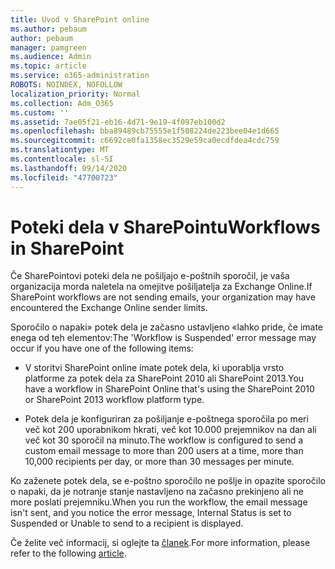 ```yaml
---
title: Uvod v SharePoint online
ms.author: pebaum
author: pebaum
manager: pamgreen
ms.audience: Admin
ms.topic: article
ms.service: o365-administration
ROBOTS: NOINDEX, NOFOLLOW
localization_priority: Normal
ms.collection: Adm_O365
ms.custom: ''
ms.assetid: 7ae05f21-eb16-4d71-9e19-4f097eb100d2
ms.openlocfilehash: bba89489cb75555e1f508224de223bee04e1d665
ms.sourcegitcommit: c6692ce0fa1358ec3529e59ca0ecdfdea4cdc759
ms.translationtype: MT
ms.contentlocale: sl-SI
ms.lasthandoff: 09/14/2020
ms.locfileid: "47700723"
---
```

# <a name="workflows-in-sharepoint"></a><span data-ttu-id="165b1-102">Poteki dela v SharePointu</span><span class="sxs-lookup"><span data-stu-id="165b1-102">Workflows in SharePoint</span></span>

<span data-ttu-id="165b1-103">Če SharePointovi poteki dela ne pošiljajo e-poštnih sporočil, je vaša organizacija morda naletela na omejitve pošiljatelja za Exchange Online.</span><span class="sxs-lookup"><span data-stu-id="165b1-103">If SharePoint workflows are not sending emails, your organization may have encountered the Exchange Online sender limits.</span></span>

<span data-ttu-id="165b1-104">Sporočilo o napaki» potek dela je začasno ustavljeno «lahko pride, če imate enega od teh elementov:</span><span class="sxs-lookup"><span data-stu-id="165b1-104">The 'Workflow is Suspended' error message may occur if you have one of the following items:</span></span>

- <span data-ttu-id="165b1-105">V storitvi SharePoint online imate potek dela, ki uporablja vrsto platforme za potek dela za SharePoint 2010 ali SharePoint 2013.</span><span class="sxs-lookup"><span data-stu-id="165b1-105">You have a workflow in SharePoint Online that's using the SharePoint 2010 or SharePoint 2013 workflow platform type.</span></span>

- <span data-ttu-id="165b1-106">Potek dela je konfiguriran za pošiljanje e-poštnega sporočila po meri več kot 200 uporabnikom hkrati, več kot 10.000 prejemnikov na dan ali več kot 30 sporočil na minuto.</span><span class="sxs-lookup"><span data-stu-id="165b1-106">The workflow is configured to send a custom email message to more than 200 users at a time, more than 10,000 recipients per day, or more than 30 messages per minute.</span></span>

<span data-ttu-id="165b1-107">Ko zaženete potek dela, se e-poštno sporočilo ne pošlje in opazite sporočilo o napaki, da je notranje stanje nastavljeno na začasno prekinjeno ali ne more poslati prejemniku.</span><span class="sxs-lookup"><span data-stu-id="165b1-107">When you run the workflow, the email message isn't sent, and you notice the error message, Internal Status is set to Suspended or Unable to send to a recipient is displayed.</span></span>

<span data-ttu-id="165b1-108">Če želite več informacij, si oglejte ta [članek](https://docs.microsoft.com/sharepoint/support/workflows/configured-workflow-fails-running).</span><span class="sxs-lookup"><span data-stu-id="165b1-108">For more information, please refer to the following [article](https://docs.microsoft.com/sharepoint/support/workflows/configured-workflow-fails-running).</span></span>

